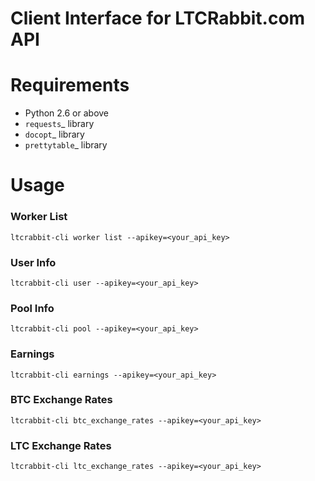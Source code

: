Client Interface for LTCRabbit.com API
======================================

Requirements
============

* Python 2.6 or above
* `requests`_ library
* `docopt`_ library
* `prettytable`_ library

# Usage

### Worker List

    ltcrabbit-cli worker list --apikey=<your_api_key>

### User Info

    ltcrabbit-cli user --apikey=<your_api_key>
    
### Pool Info
    
    ltcrabbit-cli pool --apikey=<your_api_key>

### Earnings
    
    ltcrabbit-cli earnings --apikey=<your_api_key>
    
### BTC Exchange Rates
    
    ltcrabbit-cli btc_exchange_rates --apikey=<your_api_key>
    
### LTC Exchange Rates
    
    ltcrabbit-cli ltc_exchange_rates --apikey=<your_api_key>
    